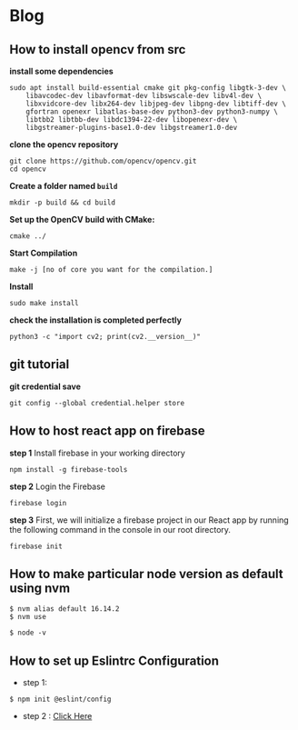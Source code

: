 # Blog

## How to install opencv from src


**install some dependencies**
```
sudo apt install build-essential cmake git pkg-config libgtk-3-dev \
    libavcodec-dev libavformat-dev libswscale-dev libv4l-dev \
    libxvidcore-dev libx264-dev libjpeg-dev libpng-dev libtiff-dev \
    gfortran openexr libatlas-base-dev python3-dev python3-numpy \
    libtbb2 libtbb-dev libdc1394-22-dev libopenexr-dev \
    libgstreamer-plugins-base1.0-dev libgstreamer1.0-dev

```

**clone the opencv repository**

```
git clone https://github.com/opencv/opencv.git
cd opencv
```
**Create a folder named `build`**

```
mkdir -p build && cd build
```

**Set up the OpenCV build with CMake:**
```
cmake ../
```
**Start Compilation**
```
make -j [no of core you want for the compilation.]
```

**Install**
```
sudo make install
```

**check the installation is completed perfectly**
```
python3 -c "import cv2; print(cv2.__version__)"
```

## git tutorial

**git credential save**

```
git config --global credential.helper store
```
## How to host react app on firebase

**step 1**
Install firebase in your working directory
```
npm install -g firebase-tools

```
**step 2**
Login the Firebase
```
firebase login
```

**step 3**
First, we will initialize a firebase project in our React app by running the following command in the console in our root directory.
```
firebase init
```
## How to make particular node version as  default using nvm
```
$ nvm alias default 16.14.2
$ nvm use

$ node -v
```

## How to set up Eslintrc Configuration

* step 1:
```
$ npm init @eslint/config
```
* step 2 : 
 [Click Here](https://levelup.gitconnected.com/configure-eslint-and-prettier-for-your-react-project-like-a-pro-2022-10287986a1b6)
